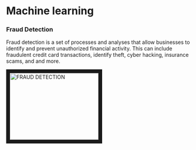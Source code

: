 <h1>Machine learning</h1>

<h3>Fraud Detection</h3>
<p>Fraud detection is a set of processes and analyses that allow businesses to identify and prevent unauthorized financial activity. This can include 
  fraudulent credit card transactions, identify theft, cyber hacking, insurance scams, and and more.</p>
  
 <a href = "https://www.youtube.com/watch?v=z1OhijGrnCs" target="_blank">
  <img src = "https://img.youtube.com/vi/yHgLTGXY2So/0.jpg"
       alt="FRAUD DETECTION" width = "240" height= "180" border = "10" /></a>
